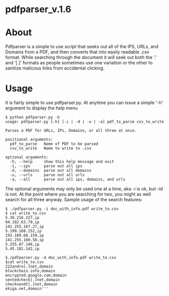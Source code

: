 pdfparser_v.1.6
===============

About
=====

Pdfparser is a simple to use script that seeks out all of the IPS, URLs, and Domains from a PDF, and then converts that into easily readable .csv format. While searching through the document it will seek out both the '.' and '[.]' formats as people sometimes use one variation or the other to sanitize malicous links from accidental clicking.

Usage
======

It is fairly simple to use pdfparser.py. At anytime you can issue a simple '-h' argument to display the help menu
```
$ python pdfparser.py -h
usage: pdfparser.py [-h] [-i | -d | -u | -a] pdf_to_parse csv_to_write

Parses a PDF for URLs, IPs, Domains, or all three at once.

positional arguments:
  pdf_to_parse   Name of PDF to be parsed
  csv_to_write   Name to write to .csv

optional arguments:
  -h, --help     show this help message and exit
  -i, --ips      parse out all ips
  -d, --domains  parse out all domains
  -u, --urls     parse out all urls
  -a, --all      parse out all ips, domains, and urls
```

The optional arguments may only be used one at a time, aka -i is ok, but -id is not. At the point where you are searching for two, you might as well search for all three anyway. Sample usage of the search features:
```
$ ./pdfparser.py -i doc_with_info.pdf write_to.csv
$ cat write_to.csv 
5.39.216.227,ip
94.102.63.79,ip
141.255.167.27,ip
5.199.168.152,ip
193.109.68.159,ip
141.255.160.58,ip
5.255.87.146,ip
5.45.181.142,ip

$./pdfparser.py -d doc_with_info.pdf write_to.csv
$cat write_to.csv
222andro[.]net,domain
blockchain.info,domain
encrypted.google.com,domain
sentedcheck[.]net,domain
checksendt[.]net,domain
ekiga.net,domain'''
```

  
